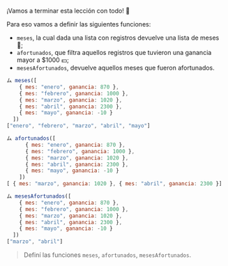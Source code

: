 ¡Vamos a terminar esta lección con todo! :muscle:

Para eso vamos a definir las siguientes funciones:

* `meses`, la cual dada una lista con registros devuelve una lista de meses :calendar:;
* `afortunados`, que filtra aquellos registros que tuvieron una ganancia mayor a $1000 :dollar:;
* `mesesAfortunados`, devuelve aquellos meses que fueron afortunados.

```javascript
ム meses([
    { mes: "enero", ganancia: 870 }, 
    { mes: "febrero", ganancia: 1000 }, 
    { mes: "marzo", ganancia: 1020 }, 
    { mes: "abril", ganancia: 2300 }, 
    { mes: "mayo", ganancia: -10 }
  ])
["enero", "febrero", "marzo", "abril", "mayo"]

ム afortunados([
      { mes: "enero", ganancia: 870 }, 
      { mes: "febrero", ganancia: 1000 }, 
      { mes: "marzo", ganancia: 1020 }, 
      { mes: "abril", ganancia: 2300 }, 
      { mes: "mayo", ganancia: -10 }
    ])
[ { mes: "marzo", ganancia: 1020 }, { mes: "abril", ganancia: 2300 }]

ム mesesAfortunados([
    { mes: "enero", ganancia: 870 }, 
    { mes: "febrero", ganancia: 1000 }, 
    { mes: "marzo", ganancia: 1020 }, 
    { mes: "abril", ganancia: 2300 }, 
    { mes: "mayo", ganancia: -10 }
  ])
["marzo", "abril"]
```
> Definí las funciones `meses`, `afortunados`, `mesesAfortunados`.
